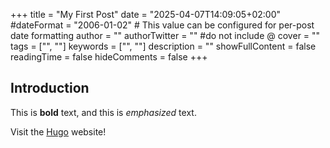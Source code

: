 +++
title = "My First Post"
date = "2025-04-07T14:09:05+02:00"
#dateFormat = "2006-01-02" # This value can be configured for per-post date formatting
author = ""
authorTwitter = "" #do not include @
cover = ""
tags = ["", ""]
keywords = ["", ""]
description = ""
showFullContent = false
readingTime = false
hideComments = false
+++
## Introduction

This is **bold** text, and this is *emphasized* text.

Visit the [Hugo](https://gohugo.io) website!